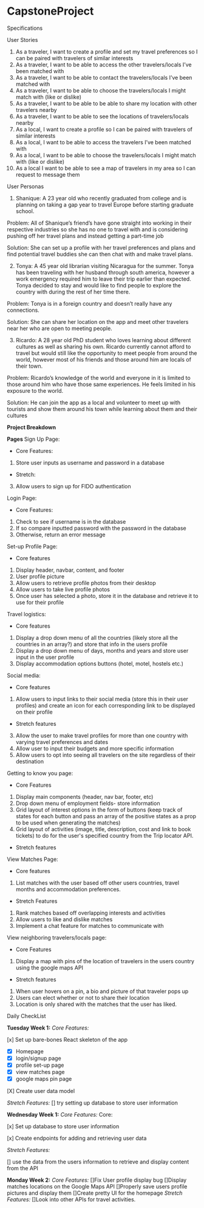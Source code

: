 # CapstoneProject

Specifications

User Stories

1. As a traveler, I want to create a profile and set my travel preferences so I can be paired with travelers of similar interests
2. As a traveler, I want to be able to access the other travelers/locals I’ve been matched with
3. As a traveler, I want to be able to contact the travelers/locals I’ve been matched with
4. As a traveler, I want to be able to choose the travelers/locals I might match with (like or dislike)
5. As a traveler, I want to be able to be able to share my location with other travelers nearby
6. As a traveler, I want to be able to see the locations of travelers/locals nearby
7. As a local, I want to create a profile so I can be paired with travelers of similar interests
8. As a local, I want to be able to access the travelers I’ve been matched with
9. As a local, I want to be able to choose the travelers/locals I might match with (like or dislike)
10. As a local I want to be able to see a map of travelers in my area so I can request to message them

User Personas

1. Shanique: A 23 year old who recently graduated from college and is planning on taking a gap year to travel Europe before starting graduate school.

Problem: All of Shanique’s friend’s have gone straight into working in their respective industries so she has no one to travel with and is considering pushing off her travel plans and instead getting a part-time job

Solution: She can set up a profile with her travel preferences and plans and find potential travel buddies she can then chat with and make travel plans.

2. Tonya: A 45 year old librarian visiting Nicaragua for the summer. Tonya has been traveling with her husband through south america, however a work emergency required him to leave their trip earlier than expected. Tonya decided to stay and would like to find people to explore the country with during the rest of her time there.

Problem: Tonya is in a foreign country and doesn’t really have any connections.

Solution: She can share her location on the app and meet other travelers near her who are open to meeting people.

3. Ricardo: A 28 year old PhD student who loves learning about different cultures as well as sharing his own. Ricardo currently cannot afford to travel but would still like the opportunity to meet people from around the world, however most of his friends and those around him are locals of their town.

Problem: Ricardo’s knowledge of the world and everyone in it is limited to those around him who have those same experiences. He feels limited in his exposure to the world.

Solution: He can join the app as a local and volunteer to meet up with tourists and show them around his town while learning about them and their cultures

<b>Project Breakdown </b>

<b>Pages </b>
Sign Up Page:

- Core Features:

1. Store user inputs as username and password in a database

- Stretch:

3. Allow users to sign up for FIDO authentication

Login Page:

- Core Features:

1. Check to see if username is in the database
2. If so compare inputted password with the password in the database
3. Otherwise, return an error message

Set-up Profile Page:

- Core features

1. Display header, navbar, content, and footer
2. User profile picture
3. Allow users to retrieve profile photos from their desktop
4. Allow users to take live profile photos
5. Once user has selected a photo, store it in the database and retrieve it to use for their profile

Travel logistics:

- Core features

1. Display a drop down menu of all the countries (likely store all the countries in an array?) and store that info in the users profile
2. Display a drop down menu of days, months and years and store user input in the user profile
3. Display accommodation options buttons (hotel, motel, hostels etc.)

Social media:

- Core features

1. Allow users to input links to their social media (store this in their user profiles) and create an icon for each corresponding link to be displayed on their profile

- Stretch features

3. Allow the user to make travel profiles for more than one country with varying travel preferences and dates
4. Allow user to input their budgets and more specific information
5. Allow users to opt into seeing all travelers on the site regardless of their destination

Getting to know you page:

- Core Features

1. Display main components (header, nav bar, footer, etc)
2. Drop down menu of employment fields- store information
3. Grid layout of interest options in the form of buttons (keep track of states for each button and pass an array of the positive states as a prop to be used when generating the matches)
4. Grid layout of activities (image, title, description, cost and link to book tickets) to do for the user's specified country from the Trip locator API.

- Stretch features

View Matches Page:

- Core features

1. List matches with the user based off other users countries, travel months and accommodation preferences.

- Stretch Features

1. Rank matches based off overlapping interests and activities
2. Allow users to like and dislike matches
3. Implement a chat feature for matches to communicate with

View neighboring travelers/locals page:

- Core Features

1. Display a map with pins of the location of travelers in the users country using the google maps API

- Stretch features

1. When user hovers on a pin, a bio and picture of that traveler pops up
2. Users can elect whether or not to share their location
3. Location is only shared with the matches that the user has liked.

Daily CheckList

<b> Tuesday Week 1:</b>
<i> Core Features:</i>

[x] Set up bare-bones React skeleton of the app

- [x] Homepage
- [x] login/signup page
- [x] profile set-up page
- [x] view matches page
- [x] google maps pin page

[X] Create user data model

<i> Stretch Features:</i>
[] try setting up database to store user information

<b> Wednesday Week 1:</b>
<i> Core Features:</i>
Core:

[x] Set up database to store user information

[x] Create endpoints for adding and retrieving user data

<i> Stretch Features:</i>

[] use the data from the users information to retrieve and display content from the API

<b> Monday Week 2:</b>
<i>Core Features:</i>
[]Fix User profile display bug
[]Display matches locations on the Google Maps API
[]Properly save users profile pictures and display them
[]Create pretty UI for the homepage
<i>Stretch Features:</i>
[]Look into other APIs for travel activities.

